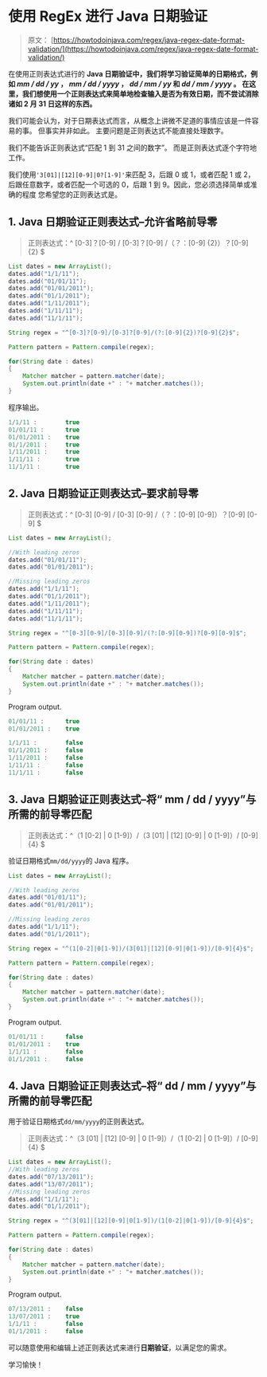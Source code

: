 # 使用 RegEx 进行 Java 日期验证

> 原文： [https://howtodoinjava.com/regex/java-regex-date-format-validation/](https://howtodoinjava.com/regex/java-regex-date-format-validation/)

在使用正则表达式进行的 **Java 日期验证中，我们将学习验证简单的日期格式，例如 *mm / dd / yy* ， *mm / dd / yyyy* ， *dd / mm / yy* 和 *dd / mm / yyyy* 。 在这里，我们想使用一个正则表达式来简单地检查输入是否为有效日期，而不尝试消除诸如 2 月 31 日这样的东西。**

我们可能会认为，对于日期表达式而言，从概念上讲微不足道的事情应该是一件容易的事。 但事实并非如此。 主要问题是正则表达式不能直接处理数字。

我们不能告诉正则表达式“匹配 1 到 31 之间的数字”。 而是正则表达式逐个字符地工作。

我们使用`'3[01]|[12][0-9]|0?[1-9]'`来匹配 3，后跟 0 或 1，或者匹配 1 或 2，后跟任意数字，或者匹配一个可选的 0，后跟 1 到 9。因此，您必须选择简单或准确的程度 您希望您的正则表达式是。

## 1\. Java 日期验证正则表达式–允许省略前导零

> 正则表达式：^ [0-3]？[0-9] / [0-3]？[0-9] /（？：[0-9] {2}）？[0-9] {2} $

```java
List dates = new ArrayList();
dates.add("1/1/11");
dates.add("01/01/11");
dates.add("01/01/2011");
dates.add("01/1/2011");
dates.add("1/11/2011");
dates.add("1/11/11");
dates.add("11/1/11");

String regex = "^[0-3]?[0-9]/[0-3]?[0-9]/(?:[0-9]{2})?[0-9]{2}$";

Pattern pattern = Pattern.compile(regex);

for(String date : dates)
{
	Matcher matcher = pattern.matcher(date);
	System.out.println(date +" : "+ matcher.matches());
}

```

程序输出。

```java
1/1/11 : 		true
01/01/11 : 		true
01/01/2011 : 	true
01/1/2011 : 	true
1/11/2011 : 	true
1/11/11 : 		true
11/1/11 : 		true

```

## 2\. Java 日期验证正则表达式–要求前导零

> 正则表达式：^ [0-3] [0-9] / [0-3] [0-9] /（？：[0-9] [0-9]）？[0-9] [0-9] $

```java
List dates = new ArrayList();

//With leading zeros
dates.add("01/01/11");
dates.add("01/01/2011");

//Missing leading zeros
dates.add("1/1/11");
dates.add("01/1/2011");
dates.add("1/11/2011");
dates.add("1/11/11");
dates.add("11/1/11");

String regex = "^[0-3][0-9]/[0-3][0-9]/(?:[0-9][0-9])?[0-9][0-9]$";

Pattern pattern = Pattern.compile(regex);

for(String date : dates)
{
	Matcher matcher = pattern.matcher(date);
	System.out.println(date +" : "+ matcher.matches());
}

```

Program output.

```java
01/01/11 : 		true
01/01/2011 : 	true

1/1/11 : 		false
01/1/2011 : 	false
1/11/2011 : 	false
1/11/11 : 		false
11/1/11 : 		false

```

## 3\. Java 日期验证正则表达式–将“ mm / dd / yyyy”与所需的前导零匹配

> 正则表达式：^（1 [0-2] | 0 [1-9]）/（3 [01] | [12] [0-9] | 0 [1-9]）/ [0-9] {4} $

验证日期格式`mm/dd/yyyy`的 Java 程序。

```java
List dates = new ArrayList();

//With leading zeros
dates.add("01/01/11");
dates.add("01/01/2011");

//Missing leading zeros
dates.add("1/1/11");
dates.add("01/1/2011");

String regex = "^(1[0-2]|0[1-9])/(3[01]|[12][0-9]|0[1-9])/[0-9]{4}$";

Pattern pattern = Pattern.compile(regex);

for(String date : dates)
{
	Matcher matcher = pattern.matcher(date);
	System.out.println(date +" : "+ matcher.matches());
}

```

Program output.

```java
01/01/11 : 		false
01/01/2011 : 	true
1/1/11 : 		false
01/1/2011 : 	false

```

## 4\. Java 日期验证正则表达式–将“ dd / mm / yyyy”与所需的前导零匹配

用于验证日期格式`dd/mm/yyyy`的正则表达式。

> 正则表达式：^（3 [01] | [12] [0-9] | 0 [1-9]）/（1 [0-2] | 0 [1-9]）/ [0-9] {4} $

```java
List dates = new ArrayList();
//With leading zeros
dates.add("07/13/2011");
dates.add("13/07/2011");
//Missing leading zeros
dates.add("1/1/11");
dates.add("01/1/2011");

String regex = "^(3[01]|[12][0-9]|0[1-9])/(1[0-2]|0[1-9])/[0-9]{4}$";

Pattern pattern = Pattern.compile(regex);

for(String date : dates)
{
	Matcher matcher = pattern.matcher(date);
	System.out.println(date +" : "+ matcher.matches());
}

```

Program output.

```java
07/13/2011 : 	false
13/07/2011 : 	true
1/1/11 : 		false
01/1/2011 : 	false

```

可以随意使用和编辑上述正则表达式来进行**日期验证**，以满足您的需求。

学习愉快！